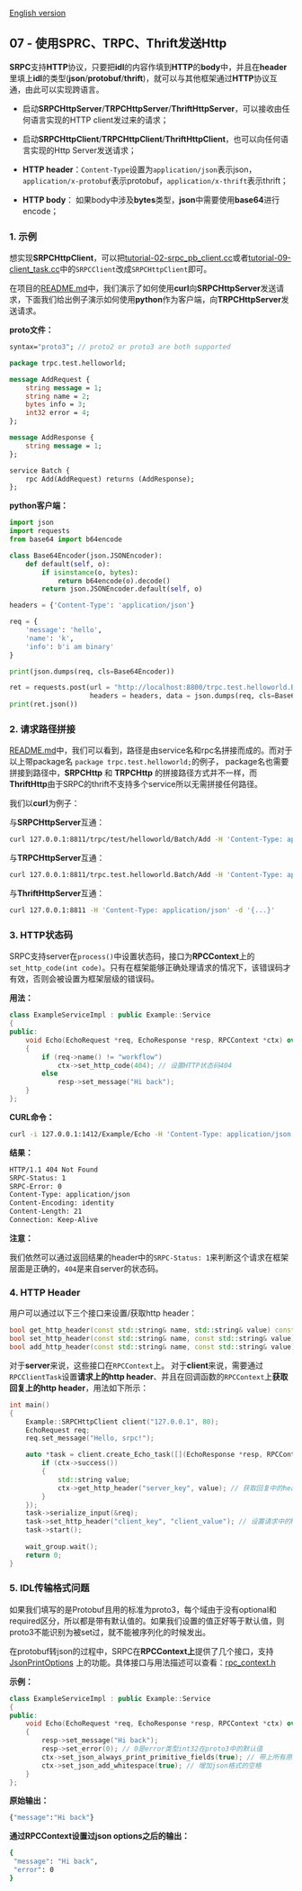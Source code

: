 [English version](/docs/docs-07-srpc-http.md)

## 07 - 使用SPRC、TRPC、Thrift发送Http

**SRPC**支持**HTTP**协议，只要把**idl**的内容作填到**HTTP**的**body**中，并且在**header**里填上**idl**的类型(**json**/**protobuf**/**thrift**)，就可以与其他框架通过**HTTP**协议互通，由此可以实现跨语言。

- 启动**SRPCHttpServer**/**TRPCHttpServer**/**ThriftHttpServer**，可以接收由任何语言实现的HTTP client发过来的请求；

- 启动**SRPCHttpClient**/**TRPCHttpClient**/**ThriftHttpClient**，也可以向任何语言实现的Http Server发送请求；

- **HTTP header**：`Content-Type`设置为`application/json`表示json，`application/x-protobuf`表示protobuf，`application/x-thrift`表示thrift； 

- **HTTP body**： 如果body中涉及**bytes**类型，**json**中需要使用**base64**进行encode；

### 1. 示例

想实现**SRPCHttpClient**，可以把[tutorial-02-srpc_pb_client.cc](https://github.com/sogou/srpc/blob/master/tutorial/tutorial-02-srpc_pb_client.cc)或者[tutorial-09-client_task.cc](https://github.com/sogou/srpc/blob/master/tutorial/tutorial-09-client_task.cc)中的`SRPCClient`改成`SRPCHttpClient`即可。

在项目的[README.md](/docs//README_cn.md#6-run)中，我们演示了如何使用**curl**向**SRPCHttpServer**发送请求，下面我们给出例子演示如何使用**python**作为客户端，向**TRPCHttpServer**发送请求。

**proto文件：**

```proto
syntax="proto3"; // proto2 or proto3 are both supported

package trpc.test.helloworld;

message AddRequest {
    string message = 1;
    string name = 2;
    bytes info = 3;
    int32 error = 4;
};

message AddResponse {
    string message = 1;
};

service Batch {
    rpc Add(AddRequest) returns (AddResponse);
};
```

**python客户端：**

```py
import json
import requests
from base64 import b64encode

class Base64Encoder(json.JSONEncoder):
    def default(self, o):
        if isinstance(o, bytes):
            return b64encode(o).decode()
        return json.JSONEncoder.default(self, o)

headers = {'Content-Type': 'application/json'}

req = {
    'message': 'hello',
    'name': 'k',
    'info': b'i am binary'
}

print(json.dumps(req, cls=Base64Encoder))

ret = requests.post(url = "http://localhost:8800/trpc.test.helloworld.Batch/Add",
                    headers = headers, data = json.dumps(req, cls=Base64Encoder))
print(ret.json())
```

### 2. 请求路径拼接

[README.md](/docs//README_cn.md#6-run)中，我们可以看到，路径是由service名和rpc名拼接而成的。而对于以上带package名 `package trpc.test.helloworld;`的例子， package名也需要拼接到路径中，**SRPCHttp** 和 **TRPCHttp** 的拼接路径方式并不一样，而**ThriftHttp**由于SRPC的thrift不支持多个service所以无需拼接任何路径。

我们以**curl**为例子：

与**SRPCHttpServer**互通：
```sh
curl 127.0.0.1:8811/trpc/test/helloworld/Batch/Add -H 'Content-Type: application/json' -d '{...}'
```

与**TRPCHttpServer**互通：
```sh
curl 127.0.0.1:8811/trpc.test.helloworld.Batch/Add -H 'Content-Type: application/json' -d '{...}'
```

与**ThriftHttpServer**互通：  
```sh
curl 127.0.0.1:8811 -H 'Content-Type: application/json' -d '{...}'
```

### 3. HTTP状态码

SRPC支持server在`process()`中设置状态码，接口为**RPCContext**上的`set_http_code(int code)`。只有在框架能够正确处理请求的情况下，该错误码才有效，否则会被设置为框架层级的错误码。

**用法：**

~~~cpp
class ExampleServiceImpl : public Example::Service
{
public:
    void Echo(EchoRequest *req, EchoResponse *resp, RPCContext *ctx) override
    {
        if (req->name() != "workflow")
            ctx->set_http_code(404); // 设置HTTP状态码404
        else
            resp->set_message("Hi back");
    }
};
~~~

**CURL命令：**

~~~sh
curl -i 127.0.0.1:1412/Example/Echo -H 'Content-Type: application/json' -d '{message:"from curl",name:"CURL"}'
~~~

**结果：**

~~~sh
HTTP/1.1 404 Not Found
SRPC-Status: 1
SRPC-Error: 0
Content-Type: application/json
Content-Encoding: identity
Content-Length: 21
Connection: Keep-Alive
~~~

**注意：**

我们依然可以通过返回结果的header中的`SRPC-Status: 1`来判断这个请求在框架层面是正确的，`404`是来自server的状态码。

### 4. HTTP Header

用户可以通过以下三个接口来设置/获取http header：
~~~cpp
bool get_http_header(const std::string& name, std::string& value) const;
bool set_http_header(const std::string& name, const std::string& value);
bool add_http_header(const std::string& name, const std::string& value);
~~~

对于**server**来说，这些接口在`RPCContext`上。
对于**client**来说，需要通过`RPCClientTask`设置**请求上的http header**、并且在回调函数的`RPCContext`上**获取回复上的http header**，用法如下所示：

~~~cpp
int main()
{
    Example::SRPCHttpClient client("127.0.0.1", 80);
    EchoRequest req;
    req.set_message("Hello, srpc!");

    auto *task = client.create_Echo_task([](EchoResponse *resp, RPCContext *ctx) {                                                                              
        if (ctx->success())
        {
            std::string value;
            ctx->get_http_header("server_key", value); // 获取回复中的header
        }
    });
    task->serialize_input(&req);
    task->set_http_header("client_key", "client_value"); // 设置请求中的header
    task->start();
	
    wait_group.wait();
    return 0;
}
~~~

### 5. IDL传输格式问题

如果我们填写的是Protobuf且用的标准为proto3，每个域由于没有optional和required区分，所以都是带有默认值的。如果我们设置的值正好等于默认值，则proto3不能识别为被set过，就不能被序列化的时候发出。

在protobuf转json的过程中，SRPC在**RPCContext上**提供了几个接口，支持 [JsonPrintOptions](https://developers.google.com/protocol-buffers/docs/reference/cpp/google.protobuf.util.json_util#JsonPrintOptions) 上的功能。具体接口与用法描述可以查看：[rpc_context.h](/src/rpc_context.h)

**示例：**

```cpp
class ExampleServiceImpl : public Example::Service
{
public:                                                                         
    void Echo(EchoRequest *req, EchoResponse *resp, RPCContext *ctx) override
    {
        resp->set_message("Hi back");
        resp->set_error(0); // 0是error类型int32在proto3中的默认值
        ctx->set_json_always_print_primitive_fields(true); // 带上所有原始域
        ctx->set_json_add_whitespace(true); // 增加json格式的空格
    }
};
```

**原始输出：**

```sh
{"message":"Hi back"}
```

**通过RPCContext设置过json options之后的输出：**
```sh
{
 "message": "Hi back",
 "error": 0
}
```
